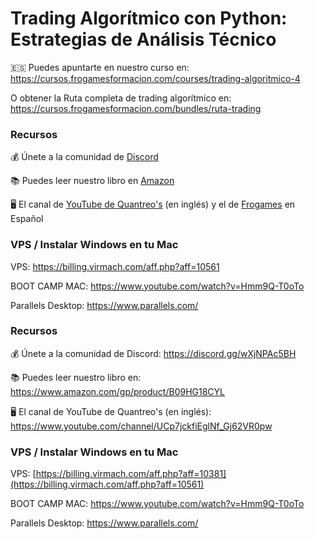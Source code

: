 # Trading Algorítmico con Python: Estrategias de Análisis Técnico

🇪🇸 Puedes apuntarte en nuestro curso en: https://cursos.frogamesformacion.com/courses/trading-algoritmico-4

O obtener la Ruta completa de trading algorítmico en: https://cursos.frogamesformacion.com/bundles/ruta-trading 

### Recursos


💰 Únete a la comunidad de [Discord](https://discord.gg/z3dx5XpkX4)

📚 Puedes leer nuestro libro en [Amazon](https://www.amazon.es/Python-para-finanzas-trading-algor%C3%ADtmico-ebook/dp/B0BT4ZS9Q3)

🖥️ El canal de [YouTube de Quantreo's](https://www.youtube.com/channel/UCp7jckfiEglNf_Gj62VR0pw) (en inglés) y el de [Frogames](https://www.youtube.com/channel/UCMUxXNYrVCv6-bQakhomvBg) en Español




### VPS / Instalar Windows en tu Mac

VPS: https://billing.virmach.com/aff.php?aff=10561

BOOT CAMP MAC: https://www.youtube.com/watch?v=Hmm9Q-T0oTo

Parallels Desktop: https://www.parallels.com/


### Recursos

💰 Únete a la comunidad de Discord: https://discord.gg/wXjNPAc5BH

📚 Puedes leer nuestro libro en: https://www.amazon.com/gp/product/B09HG18CYL 

🖥️ El canal de YouTube de Quantreo's (en inglés): https://www.youtube.com/channel/UCp7jckfiEglNf_Gj62VR0pw



### VPS / Instalar Windows en tu Mac

VPS: [https://billing.virmach.com/aff.php?aff=10381](https://billing.virmach.com/aff.php?aff=10561)

BOOT CAMP MAC: https://www.youtube.com/watch?v=Hmm9Q-T0oTo

Parallels Desktop: https://www.parallels.com/
